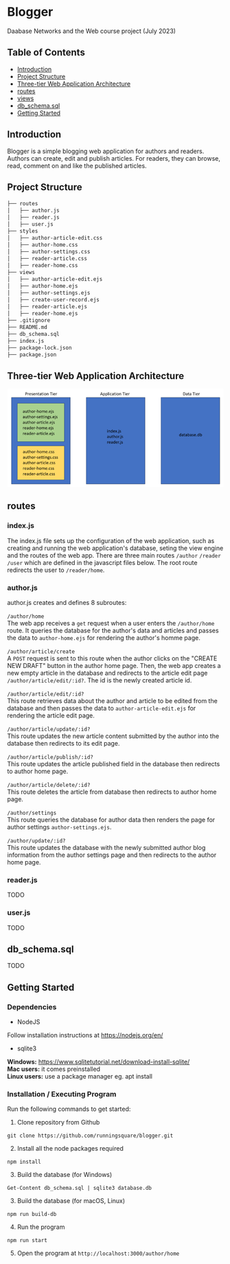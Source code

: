 # Blogger
Daabase Networks and the Web course project (July 2023)

## Table of Contents
- [Introduction](#introduction)
- [Project Structure](#project-structure)
- [Three-tier Web Application Architecture](#three-tier-web-application-architecture)
- [routes](#routes)
- [views](#views)
- [db_schema.sql](#db_schemasql)
- [Getting Started](#getting-started)

## Introduction
Blogger is a simple blogging web application for authors and readers. Authors can create, edit and publish articles. For readers, they can browse, read, comment on and like the published articles.

## Project Structure
```
├── routes
│   ├── author.js
│   ├── reader.js
│   ├── user.js
├── styles
│   ├── author-article-edit.css
│   ├── author-home.css
│   ├── author-settings.css
│   ├── reader-article.css
│   ├── reader-home.css
├── views
│   ├── author-article-edit.ejs
│   ├── author-home.ejs
│   ├── author-settings.ejs
│   ├── create-user-record.ejs
│   ├── reader-article.ejs
│   ├── reader-home.ejs
├── .gitignore
├── README.md
├── db_schema.sql
├── index.js
├── package-lock.json
├── package.json
```

## Three-tier Web Application Architecture
![alt text](three-tier-web-application-architecture.png)

## routes
### index.js
The index.js file sets up the configuration of the web application, such as creating and running the web application's database, seting the view engine and the routes of the web app. There are three main routes ```/author``` ```/reader``` ```/user``` which are defined in the javascript files below. The root route redirects the user to ```/reader/home```.

### author.js
author.js creates and defines 8 subroutes:

```/author/home```<br>
The web app receives a ```get``` request when a user enters the ```/author/home``` route. It queries the database for the author's data and articles and passes the data to ```author-home.ejs``` for rendering the author's homme page.

```/author/article/create```<br>
A ```POST``` request is sent to this route when the author clicks on the "CREATE NEW DRAFT" button in the author home page. Then, the web app creates a new empty article in the database and redirects to the article edit page ```/author/article/edit/:id?```. The id is the newly created article id.

```/author/article/edit/:id?```<br>
This route retrieves data about the author and article to be edited from the database and then passes the data to ```author-article-edit.ejs``` for rendering the article edit page.

```/author/article/update/:id?```<br>
This route updates the new article content submitted by the author into the database then redirects to its edit page.

```/author/article/publish/:id?```<br>
This route updates the article published field in the database then redirects to author home page.

```/author/article/delete/:id?```<br>
This route deletes the article from database then redirects to author home page.

```/author/settings```<br>
This route queries the database for author data then renders the page for author settings ```author-settings.ejs```.

```/author/update/:id?```<br>
This route updates the database with the newly submitted author blog information from the author settings page and then redirects to the author home page.

### reader.js
TODO

### user.js
TODO

## db_schema.sql
TODO

## Getting Started
### Dependencies
- NodeJS

Follow installation instructions at https://nodejs.org/en/
- sqlite3

<b>Windows:</b> https://www.sqlitetutorial.net/download-install-sqlite/
<br>
<b>Mac users:</b> it comes preinstalled
<br>
<b>Linux users:</b> use a package manager eg. apt install

### Installation / Executing Program
Run the following commands to get started:
1. Clone repository from Github
```
git clone https://github.com/runningsquare/blogger.git
```
2. Install all the node packages required
```
npm install
```
3. Build the database (for Windows)
```
Get-Content db_schema.sql | sqlite3 database.db
```
3. Build the database (for macOS, Linux)
```
npm run build-db
```
4. Run the program
```
npm run start
```
5. Open the program at ```http://localhost:3000/author/home```